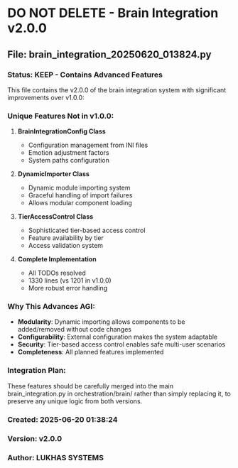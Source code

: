 # DO NOT DELETE - Brain Integration v2.0.0

## File: brain_integration_20250620_013824.py

### Status: KEEP - Contains Advanced Features

This file contains the v2.0.0 of the brain integration system with significant improvements over v1.0.0:

### Unique Features Not in v1.0.0:
1. **BrainIntegrationConfig Class**
   - Configuration management from INI files
   - Emotion adjustment factors
   - System paths configuration

2. **DynamicImporter Class**
   - Dynamic module importing system
   - Graceful handling of import failures
   - Allows modular component loading

3. **TierAccessControl Class**
   - Sophisticated tier-based access control
   - Feature availability by tier
   - Access validation system

4. **Complete Implementation**
   - All TODOs resolved
   - 1330 lines (vs 1201 in v1.0.0)
   - More robust error handling

### Why This Advances AGI:
- **Modularity**: Dynamic importing allows components to be added/removed without code changes
- **Configurability**: External configuration makes the system adaptable
- **Security**: Tier-based access control enables safe multi-user scenarios
- **Completeness**: All planned features implemented

### Integration Plan:
These features should be carefully merged into the main brain_integration.py in orchestration/brain/
rather than simply replacing it, to preserve any unique logic from both versions.

### Created: 2025-06-20 01:38:24
### Version: v2.0.0
### Author: LUKHAS SYSTEMS